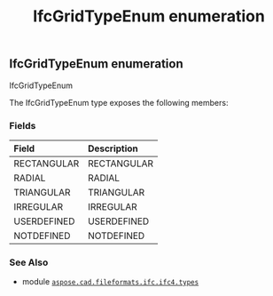 ﻿---
title: IfcGridTypeEnum enumeration
second_title: Aspose.CAD for Python via .NET API References
description: 
type: docs
weight: 2870
url: /aspose.cad.fileformats.ifc.ifc4.types/ifcgridtypeenum/
is_root: false
---

## IfcGridTypeEnum enumeration

IfcGridTypeEnum



The IfcGridTypeEnum type exposes the following members:

### Fields
| Field | Description |
| :- | :- |
| RECTANGULAR | RECTANGULAR |
| RADIAL | RADIAL |
| TRIANGULAR | TRIANGULAR |
| IRREGULAR | IRREGULAR |
| USERDEFINED | USERDEFINED |
| NOTDEFINED | NOTDEFINED |



### See Also
* module [`aspose.cad.fileformats.ifc.ifc4.types`](..)
